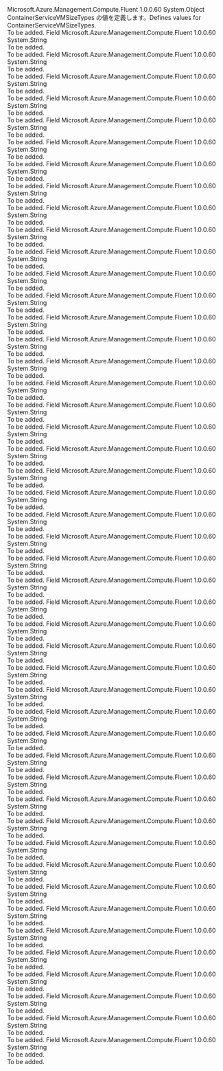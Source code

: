 <Type Name="ContainerServiceVMSizeTypes" FullName="Microsoft.Azure.Management.Compute.Fluent.Models.ContainerServiceVMSizeTypes">
  <TypeSignature Language="C#" Value="public static class ContainerServiceVMSizeTypes" />
  <TypeSignature Language="ILAsm" Value=".class public auto ansi abstract sealed beforefieldinit ContainerServiceVMSizeTypes extends System.Object" />
  <TypeSignature Language="DocId" Value="T:Microsoft.Azure.Management.Compute.Fluent.Models.ContainerServiceVMSizeTypes" />
  <TypeSignature Language="VB.NET" Value="Public Class ContainerServiceVMSizeTypes" />
  <TypeSignature Language="F#" Value="type ContainerServiceVMSizeTypes = class" />
  <AssemblyInfo>
    <AssemblyName>Microsoft.Azure.Management.Compute.Fluent</AssemblyName>
    <AssemblyVersion>1.0.0.60</AssemblyVersion>
  </AssemblyInfo>
  <Base>
    <BaseTypeName>System.Object</BaseTypeName>
  </Base>
  <Interfaces />
  <Docs>
    <summary>
            <span data-ttu-id="9fd00-101">ContainerServiceVMSizeTypes の値を定義します。</span><span class="sxs-lookup"><span data-stu-id="9fd00-101">Defines values for ContainerServiceVMSizeTypes.</span></span>
            </summary>
    <remarks>To be added.</remarks>
  </Docs>
  <Members>
    <Member MemberName="StandardA0">
      <MemberSignature Language="C#" Value="public const string StandardA0;" />
      <MemberSignature Language="ILAsm" Value=".field public static literal string StandardA0" />
      <MemberSignature Language="DocId" Value="F:Microsoft.Azure.Management.Compute.Fluent.Models.ContainerServiceVMSizeTypes.StandardA0" />
      <MemberSignature Language="VB.NET" Value="Public Const StandardA0 As String " />
      <MemberSignature Language="F#" Value="val mutable StandardA0 : string" Usage="Microsoft.Azure.Management.Compute.Fluent.Models.ContainerServiceVMSizeTypes.StandardA0" />
      <MemberType>Field</MemberType>
      <AssemblyInfo>
        <AssemblyName>Microsoft.Azure.Management.Compute.Fluent</AssemblyName>
        <AssemblyVersion>1.0.0.60</AssemblyVersion>
      </AssemblyInfo>
      <ReturnValue>
        <ReturnType>System.String</ReturnType>
      </ReturnValue>
      <Docs>
        <summary>To be added.</summary>
        <remarks>To be added.</remarks>
      </Docs>
    </Member>
    <Member MemberName="StandardA1">
      <MemberSignature Language="C#" Value="public const string StandardA1;" />
      <MemberSignature Language="ILAsm" Value=".field public static literal string StandardA1" />
      <MemberSignature Language="DocId" Value="F:Microsoft.Azure.Management.Compute.Fluent.Models.ContainerServiceVMSizeTypes.StandardA1" />
      <MemberSignature Language="VB.NET" Value="Public Const StandardA1 As String " />
      <MemberSignature Language="F#" Value="val mutable StandardA1 : string" Usage="Microsoft.Azure.Management.Compute.Fluent.Models.ContainerServiceVMSizeTypes.StandardA1" />
      <MemberType>Field</MemberType>
      <AssemblyInfo>
        <AssemblyName>Microsoft.Azure.Management.Compute.Fluent</AssemblyName>
        <AssemblyVersion>1.0.0.60</AssemblyVersion>
      </AssemblyInfo>
      <ReturnValue>
        <ReturnType>System.String</ReturnType>
      </ReturnValue>
      <Docs>
        <summary>To be added.</summary>
        <remarks>To be added.</remarks>
      </Docs>
    </Member>
    <Member MemberName="StandardA10">
      <MemberSignature Language="C#" Value="public const string StandardA10;" />
      <MemberSignature Language="ILAsm" Value=".field public static literal string StandardA10" />
      <MemberSignature Language="DocId" Value="F:Microsoft.Azure.Management.Compute.Fluent.Models.ContainerServiceVMSizeTypes.StandardA10" />
      <MemberSignature Language="VB.NET" Value="Public Const StandardA10 As String " />
      <MemberSignature Language="F#" Value="val mutable StandardA10 : string" Usage="Microsoft.Azure.Management.Compute.Fluent.Models.ContainerServiceVMSizeTypes.StandardA10" />
      <MemberType>Field</MemberType>
      <AssemblyInfo>
        <AssemblyName>Microsoft.Azure.Management.Compute.Fluent</AssemblyName>
        <AssemblyVersion>1.0.0.60</AssemblyVersion>
      </AssemblyInfo>
      <ReturnValue>
        <ReturnType>System.String</ReturnType>
      </ReturnValue>
      <Docs>
        <summary>To be added.</summary>
        <remarks>To be added.</remarks>
      </Docs>
    </Member>
    <Member MemberName="StandardA11">
      <MemberSignature Language="C#" Value="public const string StandardA11;" />
      <MemberSignature Language="ILAsm" Value=".field public static literal string StandardA11" />
      <MemberSignature Language="DocId" Value="F:Microsoft.Azure.Management.Compute.Fluent.Models.ContainerServiceVMSizeTypes.StandardA11" />
      <MemberSignature Language="VB.NET" Value="Public Const StandardA11 As String " />
      <MemberSignature Language="F#" Value="val mutable StandardA11 : string" Usage="Microsoft.Azure.Management.Compute.Fluent.Models.ContainerServiceVMSizeTypes.StandardA11" />
      <MemberType>Field</MemberType>
      <AssemblyInfo>
        <AssemblyName>Microsoft.Azure.Management.Compute.Fluent</AssemblyName>
        <AssemblyVersion>1.0.0.60</AssemblyVersion>
      </AssemblyInfo>
      <ReturnValue>
        <ReturnType>System.String</ReturnType>
      </ReturnValue>
      <Docs>
        <summary>To be added.</summary>
        <remarks>To be added.</remarks>
      </Docs>
    </Member>
    <Member MemberName="StandardA2">
      <MemberSignature Language="C#" Value="public const string StandardA2;" />
      <MemberSignature Language="ILAsm" Value=".field public static literal string StandardA2" />
      <MemberSignature Language="DocId" Value="F:Microsoft.Azure.Management.Compute.Fluent.Models.ContainerServiceVMSizeTypes.StandardA2" />
      <MemberSignature Language="VB.NET" Value="Public Const StandardA2 As String " />
      <MemberSignature Language="F#" Value="val mutable StandardA2 : string" Usage="Microsoft.Azure.Management.Compute.Fluent.Models.ContainerServiceVMSizeTypes.StandardA2" />
      <MemberType>Field</MemberType>
      <AssemblyInfo>
        <AssemblyName>Microsoft.Azure.Management.Compute.Fluent</AssemblyName>
        <AssemblyVersion>1.0.0.60</AssemblyVersion>
      </AssemblyInfo>
      <ReturnValue>
        <ReturnType>System.String</ReturnType>
      </ReturnValue>
      <Docs>
        <summary>To be added.</summary>
        <remarks>To be added.</remarks>
      </Docs>
    </Member>
    <Member MemberName="StandardA3">
      <MemberSignature Language="C#" Value="public const string StandardA3;" />
      <MemberSignature Language="ILAsm" Value=".field public static literal string StandardA3" />
      <MemberSignature Language="DocId" Value="F:Microsoft.Azure.Management.Compute.Fluent.Models.ContainerServiceVMSizeTypes.StandardA3" />
      <MemberSignature Language="VB.NET" Value="Public Const StandardA3 As String " />
      <MemberSignature Language="F#" Value="val mutable StandardA3 : string" Usage="Microsoft.Azure.Management.Compute.Fluent.Models.ContainerServiceVMSizeTypes.StandardA3" />
      <MemberType>Field</MemberType>
      <AssemblyInfo>
        <AssemblyName>Microsoft.Azure.Management.Compute.Fluent</AssemblyName>
        <AssemblyVersion>1.0.0.60</AssemblyVersion>
      </AssemblyInfo>
      <ReturnValue>
        <ReturnType>System.String</ReturnType>
      </ReturnValue>
      <Docs>
        <summary>To be added.</summary>
        <remarks>To be added.</remarks>
      </Docs>
    </Member>
    <Member MemberName="StandardA4">
      <MemberSignature Language="C#" Value="public const string StandardA4;" />
      <MemberSignature Language="ILAsm" Value=".field public static literal string StandardA4" />
      <MemberSignature Language="DocId" Value="F:Microsoft.Azure.Management.Compute.Fluent.Models.ContainerServiceVMSizeTypes.StandardA4" />
      <MemberSignature Language="VB.NET" Value="Public Const StandardA4 As String " />
      <MemberSignature Language="F#" Value="val mutable StandardA4 : string" Usage="Microsoft.Azure.Management.Compute.Fluent.Models.ContainerServiceVMSizeTypes.StandardA4" />
      <MemberType>Field</MemberType>
      <AssemblyInfo>
        <AssemblyName>Microsoft.Azure.Management.Compute.Fluent</AssemblyName>
        <AssemblyVersion>1.0.0.60</AssemblyVersion>
      </AssemblyInfo>
      <ReturnValue>
        <ReturnType>System.String</ReturnType>
      </ReturnValue>
      <Docs>
        <summary>To be added.</summary>
        <remarks>To be added.</remarks>
      </Docs>
    </Member>
    <Member MemberName="StandardA5">
      <MemberSignature Language="C#" Value="public const string StandardA5;" />
      <MemberSignature Language="ILAsm" Value=".field public static literal string StandardA5" />
      <MemberSignature Language="DocId" Value="F:Microsoft.Azure.Management.Compute.Fluent.Models.ContainerServiceVMSizeTypes.StandardA5" />
      <MemberSignature Language="VB.NET" Value="Public Const StandardA5 As String " />
      <MemberSignature Language="F#" Value="val mutable StandardA5 : string" Usage="Microsoft.Azure.Management.Compute.Fluent.Models.ContainerServiceVMSizeTypes.StandardA5" />
      <MemberType>Field</MemberType>
      <AssemblyInfo>
        <AssemblyName>Microsoft.Azure.Management.Compute.Fluent</AssemblyName>
        <AssemblyVersion>1.0.0.60</AssemblyVersion>
      </AssemblyInfo>
      <ReturnValue>
        <ReturnType>System.String</ReturnType>
      </ReturnValue>
      <Docs>
        <summary>To be added.</summary>
        <remarks>To be added.</remarks>
      </Docs>
    </Member>
    <Member MemberName="StandardA6">
      <MemberSignature Language="C#" Value="public const string StandardA6;" />
      <MemberSignature Language="ILAsm" Value=".field public static literal string StandardA6" />
      <MemberSignature Language="DocId" Value="F:Microsoft.Azure.Management.Compute.Fluent.Models.ContainerServiceVMSizeTypes.StandardA6" />
      <MemberSignature Language="VB.NET" Value="Public Const StandardA6 As String " />
      <MemberSignature Language="F#" Value="val mutable StandardA6 : string" Usage="Microsoft.Azure.Management.Compute.Fluent.Models.ContainerServiceVMSizeTypes.StandardA6" />
      <MemberType>Field</MemberType>
      <AssemblyInfo>
        <AssemblyName>Microsoft.Azure.Management.Compute.Fluent</AssemblyName>
        <AssemblyVersion>1.0.0.60</AssemblyVersion>
      </AssemblyInfo>
      <ReturnValue>
        <ReturnType>System.String</ReturnType>
      </ReturnValue>
      <Docs>
        <summary>To be added.</summary>
        <remarks>To be added.</remarks>
      </Docs>
    </Member>
    <Member MemberName="StandardA7">
      <MemberSignature Language="C#" Value="public const string StandardA7;" />
      <MemberSignature Language="ILAsm" Value=".field public static literal string StandardA7" />
      <MemberSignature Language="DocId" Value="F:Microsoft.Azure.Management.Compute.Fluent.Models.ContainerServiceVMSizeTypes.StandardA7" />
      <MemberSignature Language="VB.NET" Value="Public Const StandardA7 As String " />
      <MemberSignature Language="F#" Value="val mutable StandardA7 : string" Usage="Microsoft.Azure.Management.Compute.Fluent.Models.ContainerServiceVMSizeTypes.StandardA7" />
      <MemberType>Field</MemberType>
      <AssemblyInfo>
        <AssemblyName>Microsoft.Azure.Management.Compute.Fluent</AssemblyName>
        <AssemblyVersion>1.0.0.60</AssemblyVersion>
      </AssemblyInfo>
      <ReturnValue>
        <ReturnType>System.String</ReturnType>
      </ReturnValue>
      <Docs>
        <summary>To be added.</summary>
        <remarks>To be added.</remarks>
      </Docs>
    </Member>
    <Member MemberName="StandardA8">
      <MemberSignature Language="C#" Value="public const string StandardA8;" />
      <MemberSignature Language="ILAsm" Value=".field public static literal string StandardA8" />
      <MemberSignature Language="DocId" Value="F:Microsoft.Azure.Management.Compute.Fluent.Models.ContainerServiceVMSizeTypes.StandardA8" />
      <MemberSignature Language="VB.NET" Value="Public Const StandardA8 As String " />
      <MemberSignature Language="F#" Value="val mutable StandardA8 : string" Usage="Microsoft.Azure.Management.Compute.Fluent.Models.ContainerServiceVMSizeTypes.StandardA8" />
      <MemberType>Field</MemberType>
      <AssemblyInfo>
        <AssemblyName>Microsoft.Azure.Management.Compute.Fluent</AssemblyName>
        <AssemblyVersion>1.0.0.60</AssemblyVersion>
      </AssemblyInfo>
      <ReturnValue>
        <ReturnType>System.String</ReturnType>
      </ReturnValue>
      <Docs>
        <summary>To be added.</summary>
        <remarks>To be added.</remarks>
      </Docs>
    </Member>
    <Member MemberName="StandardA9">
      <MemberSignature Language="C#" Value="public const string StandardA9;" />
      <MemberSignature Language="ILAsm" Value=".field public static literal string StandardA9" />
      <MemberSignature Language="DocId" Value="F:Microsoft.Azure.Management.Compute.Fluent.Models.ContainerServiceVMSizeTypes.StandardA9" />
      <MemberSignature Language="VB.NET" Value="Public Const StandardA9 As String " />
      <MemberSignature Language="F#" Value="val mutable StandardA9 : string" Usage="Microsoft.Azure.Management.Compute.Fluent.Models.ContainerServiceVMSizeTypes.StandardA9" />
      <MemberType>Field</MemberType>
      <AssemblyInfo>
        <AssemblyName>Microsoft.Azure.Management.Compute.Fluent</AssemblyName>
        <AssemblyVersion>1.0.0.60</AssemblyVersion>
      </AssemblyInfo>
      <ReturnValue>
        <ReturnType>System.String</ReturnType>
      </ReturnValue>
      <Docs>
        <summary>To be added.</summary>
        <remarks>To be added.</remarks>
      </Docs>
    </Member>
    <Member MemberName="StandardD1">
      <MemberSignature Language="C#" Value="public const string StandardD1;" />
      <MemberSignature Language="ILAsm" Value=".field public static literal string StandardD1" />
      <MemberSignature Language="DocId" Value="F:Microsoft.Azure.Management.Compute.Fluent.Models.ContainerServiceVMSizeTypes.StandardD1" />
      <MemberSignature Language="VB.NET" Value="Public Const StandardD1 As String " />
      <MemberSignature Language="F#" Value="val mutable StandardD1 : string" Usage="Microsoft.Azure.Management.Compute.Fluent.Models.ContainerServiceVMSizeTypes.StandardD1" />
      <MemberType>Field</MemberType>
      <AssemblyInfo>
        <AssemblyName>Microsoft.Azure.Management.Compute.Fluent</AssemblyName>
        <AssemblyVersion>1.0.0.60</AssemblyVersion>
      </AssemblyInfo>
      <ReturnValue>
        <ReturnType>System.String</ReturnType>
      </ReturnValue>
      <Docs>
        <summary>To be added.</summary>
        <remarks>To be added.</remarks>
      </Docs>
    </Member>
    <Member MemberName="StandardD11">
      <MemberSignature Language="C#" Value="public const string StandardD11;" />
      <MemberSignature Language="ILAsm" Value=".field public static literal string StandardD11" />
      <MemberSignature Language="DocId" Value="F:Microsoft.Azure.Management.Compute.Fluent.Models.ContainerServiceVMSizeTypes.StandardD11" />
      <MemberSignature Language="VB.NET" Value="Public Const StandardD11 As String " />
      <MemberSignature Language="F#" Value="val mutable StandardD11 : string" Usage="Microsoft.Azure.Management.Compute.Fluent.Models.ContainerServiceVMSizeTypes.StandardD11" />
      <MemberType>Field</MemberType>
      <AssemblyInfo>
        <AssemblyName>Microsoft.Azure.Management.Compute.Fluent</AssemblyName>
        <AssemblyVersion>1.0.0.60</AssemblyVersion>
      </AssemblyInfo>
      <ReturnValue>
        <ReturnType>System.String</ReturnType>
      </ReturnValue>
      <Docs>
        <summary>To be added.</summary>
        <remarks>To be added.</remarks>
      </Docs>
    </Member>
    <Member MemberName="StandardD11V2">
      <MemberSignature Language="C#" Value="public const string StandardD11V2;" />
      <MemberSignature Language="ILAsm" Value=".field public static literal string StandardD11V2" />
      <MemberSignature Language="DocId" Value="F:Microsoft.Azure.Management.Compute.Fluent.Models.ContainerServiceVMSizeTypes.StandardD11V2" />
      <MemberSignature Language="VB.NET" Value="Public Const StandardD11V2 As String " />
      <MemberSignature Language="F#" Value="val mutable StandardD11V2 : string" Usage="Microsoft.Azure.Management.Compute.Fluent.Models.ContainerServiceVMSizeTypes.StandardD11V2" />
      <MemberType>Field</MemberType>
      <AssemblyInfo>
        <AssemblyName>Microsoft.Azure.Management.Compute.Fluent</AssemblyName>
        <AssemblyVersion>1.0.0.60</AssemblyVersion>
      </AssemblyInfo>
      <ReturnValue>
        <ReturnType>System.String</ReturnType>
      </ReturnValue>
      <Docs>
        <summary>To be added.</summary>
        <remarks>To be added.</remarks>
      </Docs>
    </Member>
    <Member MemberName="StandardD12">
      <MemberSignature Language="C#" Value="public const string StandardD12;" />
      <MemberSignature Language="ILAsm" Value=".field public static literal string StandardD12" />
      <MemberSignature Language="DocId" Value="F:Microsoft.Azure.Management.Compute.Fluent.Models.ContainerServiceVMSizeTypes.StandardD12" />
      <MemberSignature Language="VB.NET" Value="Public Const StandardD12 As String " />
      <MemberSignature Language="F#" Value="val mutable StandardD12 : string" Usage="Microsoft.Azure.Management.Compute.Fluent.Models.ContainerServiceVMSizeTypes.StandardD12" />
      <MemberType>Field</MemberType>
      <AssemblyInfo>
        <AssemblyName>Microsoft.Azure.Management.Compute.Fluent</AssemblyName>
        <AssemblyVersion>1.0.0.60</AssemblyVersion>
      </AssemblyInfo>
      <ReturnValue>
        <ReturnType>System.String</ReturnType>
      </ReturnValue>
      <Docs>
        <summary>To be added.</summary>
        <remarks>To be added.</remarks>
      </Docs>
    </Member>
    <Member MemberName="StandardD12V2">
      <MemberSignature Language="C#" Value="public const string StandardD12V2;" />
      <MemberSignature Language="ILAsm" Value=".field public static literal string StandardD12V2" />
      <MemberSignature Language="DocId" Value="F:Microsoft.Azure.Management.Compute.Fluent.Models.ContainerServiceVMSizeTypes.StandardD12V2" />
      <MemberSignature Language="VB.NET" Value="Public Const StandardD12V2 As String " />
      <MemberSignature Language="F#" Value="val mutable StandardD12V2 : string" Usage="Microsoft.Azure.Management.Compute.Fluent.Models.ContainerServiceVMSizeTypes.StandardD12V2" />
      <MemberType>Field</MemberType>
      <AssemblyInfo>
        <AssemblyName>Microsoft.Azure.Management.Compute.Fluent</AssemblyName>
        <AssemblyVersion>1.0.0.60</AssemblyVersion>
      </AssemblyInfo>
      <ReturnValue>
        <ReturnType>System.String</ReturnType>
      </ReturnValue>
      <Docs>
        <summary>To be added.</summary>
        <remarks>To be added.</remarks>
      </Docs>
    </Member>
    <Member MemberName="StandardD13">
      <MemberSignature Language="C#" Value="public const string StandardD13;" />
      <MemberSignature Language="ILAsm" Value=".field public static literal string StandardD13" />
      <MemberSignature Language="DocId" Value="F:Microsoft.Azure.Management.Compute.Fluent.Models.ContainerServiceVMSizeTypes.StandardD13" />
      <MemberSignature Language="VB.NET" Value="Public Const StandardD13 As String " />
      <MemberSignature Language="F#" Value="val mutable StandardD13 : string" Usage="Microsoft.Azure.Management.Compute.Fluent.Models.ContainerServiceVMSizeTypes.StandardD13" />
      <MemberType>Field</MemberType>
      <AssemblyInfo>
        <AssemblyName>Microsoft.Azure.Management.Compute.Fluent</AssemblyName>
        <AssemblyVersion>1.0.0.60</AssemblyVersion>
      </AssemblyInfo>
      <ReturnValue>
        <ReturnType>System.String</ReturnType>
      </ReturnValue>
      <Docs>
        <summary>To be added.</summary>
        <remarks>To be added.</remarks>
      </Docs>
    </Member>
    <Member MemberName="StandardD13V2">
      <MemberSignature Language="C#" Value="public const string StandardD13V2;" />
      <MemberSignature Language="ILAsm" Value=".field public static literal string StandardD13V2" />
      <MemberSignature Language="DocId" Value="F:Microsoft.Azure.Management.Compute.Fluent.Models.ContainerServiceVMSizeTypes.StandardD13V2" />
      <MemberSignature Language="VB.NET" Value="Public Const StandardD13V2 As String " />
      <MemberSignature Language="F#" Value="val mutable StandardD13V2 : string" Usage="Microsoft.Azure.Management.Compute.Fluent.Models.ContainerServiceVMSizeTypes.StandardD13V2" />
      <MemberType>Field</MemberType>
      <AssemblyInfo>
        <AssemblyName>Microsoft.Azure.Management.Compute.Fluent</AssemblyName>
        <AssemblyVersion>1.0.0.60</AssemblyVersion>
      </AssemblyInfo>
      <ReturnValue>
        <ReturnType>System.String</ReturnType>
      </ReturnValue>
      <Docs>
        <summary>To be added.</summary>
        <remarks>To be added.</remarks>
      </Docs>
    </Member>
    <Member MemberName="StandardD14">
      <MemberSignature Language="C#" Value="public const string StandardD14;" />
      <MemberSignature Language="ILAsm" Value=".field public static literal string StandardD14" />
      <MemberSignature Language="DocId" Value="F:Microsoft.Azure.Management.Compute.Fluent.Models.ContainerServiceVMSizeTypes.StandardD14" />
      <MemberSignature Language="VB.NET" Value="Public Const StandardD14 As String " />
      <MemberSignature Language="F#" Value="val mutable StandardD14 : string" Usage="Microsoft.Azure.Management.Compute.Fluent.Models.ContainerServiceVMSizeTypes.StandardD14" />
      <MemberType>Field</MemberType>
      <AssemblyInfo>
        <AssemblyName>Microsoft.Azure.Management.Compute.Fluent</AssemblyName>
        <AssemblyVersion>1.0.0.60</AssemblyVersion>
      </AssemblyInfo>
      <ReturnValue>
        <ReturnType>System.String</ReturnType>
      </ReturnValue>
      <Docs>
        <summary>To be added.</summary>
        <remarks>To be added.</remarks>
      </Docs>
    </Member>
    <Member MemberName="StandardD14V2">
      <MemberSignature Language="C#" Value="public const string StandardD14V2;" />
      <MemberSignature Language="ILAsm" Value=".field public static literal string StandardD14V2" />
      <MemberSignature Language="DocId" Value="F:Microsoft.Azure.Management.Compute.Fluent.Models.ContainerServiceVMSizeTypes.StandardD14V2" />
      <MemberSignature Language="VB.NET" Value="Public Const StandardD14V2 As String " />
      <MemberSignature Language="F#" Value="val mutable StandardD14V2 : string" Usage="Microsoft.Azure.Management.Compute.Fluent.Models.ContainerServiceVMSizeTypes.StandardD14V2" />
      <MemberType>Field</MemberType>
      <AssemblyInfo>
        <AssemblyName>Microsoft.Azure.Management.Compute.Fluent</AssemblyName>
        <AssemblyVersion>1.0.0.60</AssemblyVersion>
      </AssemblyInfo>
      <ReturnValue>
        <ReturnType>System.String</ReturnType>
      </ReturnValue>
      <Docs>
        <summary>To be added.</summary>
        <remarks>To be added.</remarks>
      </Docs>
    </Member>
    <Member MemberName="StandardD1V2">
      <MemberSignature Language="C#" Value="public const string StandardD1V2;" />
      <MemberSignature Language="ILAsm" Value=".field public static literal string StandardD1V2" />
      <MemberSignature Language="DocId" Value="F:Microsoft.Azure.Management.Compute.Fluent.Models.ContainerServiceVMSizeTypes.StandardD1V2" />
      <MemberSignature Language="VB.NET" Value="Public Const StandardD1V2 As String " />
      <MemberSignature Language="F#" Value="val mutable StandardD1V2 : string" Usage="Microsoft.Azure.Management.Compute.Fluent.Models.ContainerServiceVMSizeTypes.StandardD1V2" />
      <MemberType>Field</MemberType>
      <AssemblyInfo>
        <AssemblyName>Microsoft.Azure.Management.Compute.Fluent</AssemblyName>
        <AssemblyVersion>1.0.0.60</AssemblyVersion>
      </AssemblyInfo>
      <ReturnValue>
        <ReturnType>System.String</ReturnType>
      </ReturnValue>
      <Docs>
        <summary>To be added.</summary>
        <remarks>To be added.</remarks>
      </Docs>
    </Member>
    <Member MemberName="StandardD2">
      <MemberSignature Language="C#" Value="public const string StandardD2;" />
      <MemberSignature Language="ILAsm" Value=".field public static literal string StandardD2" />
      <MemberSignature Language="DocId" Value="F:Microsoft.Azure.Management.Compute.Fluent.Models.ContainerServiceVMSizeTypes.StandardD2" />
      <MemberSignature Language="VB.NET" Value="Public Const StandardD2 As String " />
      <MemberSignature Language="F#" Value="val mutable StandardD2 : string" Usage="Microsoft.Azure.Management.Compute.Fluent.Models.ContainerServiceVMSizeTypes.StandardD2" />
      <MemberType>Field</MemberType>
      <AssemblyInfo>
        <AssemblyName>Microsoft.Azure.Management.Compute.Fluent</AssemblyName>
        <AssemblyVersion>1.0.0.60</AssemblyVersion>
      </AssemblyInfo>
      <ReturnValue>
        <ReturnType>System.String</ReturnType>
      </ReturnValue>
      <Docs>
        <summary>To be added.</summary>
        <remarks>To be added.</remarks>
      </Docs>
    </Member>
    <Member MemberName="StandardD2V2">
      <MemberSignature Language="C#" Value="public const string StandardD2V2;" />
      <MemberSignature Language="ILAsm" Value=".field public static literal string StandardD2V2" />
      <MemberSignature Language="DocId" Value="F:Microsoft.Azure.Management.Compute.Fluent.Models.ContainerServiceVMSizeTypes.StandardD2V2" />
      <MemberSignature Language="VB.NET" Value="Public Const StandardD2V2 As String " />
      <MemberSignature Language="F#" Value="val mutable StandardD2V2 : string" Usage="Microsoft.Azure.Management.Compute.Fluent.Models.ContainerServiceVMSizeTypes.StandardD2V2" />
      <MemberType>Field</MemberType>
      <AssemblyInfo>
        <AssemblyName>Microsoft.Azure.Management.Compute.Fluent</AssemblyName>
        <AssemblyVersion>1.0.0.60</AssemblyVersion>
      </AssemblyInfo>
      <ReturnValue>
        <ReturnType>System.String</ReturnType>
      </ReturnValue>
      <Docs>
        <summary>To be added.</summary>
        <remarks>To be added.</remarks>
      </Docs>
    </Member>
    <Member MemberName="StandardD3">
      <MemberSignature Language="C#" Value="public const string StandardD3;" />
      <MemberSignature Language="ILAsm" Value=".field public static literal string StandardD3" />
      <MemberSignature Language="DocId" Value="F:Microsoft.Azure.Management.Compute.Fluent.Models.ContainerServiceVMSizeTypes.StandardD3" />
      <MemberSignature Language="VB.NET" Value="Public Const StandardD3 As String " />
      <MemberSignature Language="F#" Value="val mutable StandardD3 : string" Usage="Microsoft.Azure.Management.Compute.Fluent.Models.ContainerServiceVMSizeTypes.StandardD3" />
      <MemberType>Field</MemberType>
      <AssemblyInfo>
        <AssemblyName>Microsoft.Azure.Management.Compute.Fluent</AssemblyName>
        <AssemblyVersion>1.0.0.60</AssemblyVersion>
      </AssemblyInfo>
      <ReturnValue>
        <ReturnType>System.String</ReturnType>
      </ReturnValue>
      <Docs>
        <summary>To be added.</summary>
        <remarks>To be added.</remarks>
      </Docs>
    </Member>
    <Member MemberName="StandardD3V2">
      <MemberSignature Language="C#" Value="public const string StandardD3V2;" />
      <MemberSignature Language="ILAsm" Value=".field public static literal string StandardD3V2" />
      <MemberSignature Language="DocId" Value="F:Microsoft.Azure.Management.Compute.Fluent.Models.ContainerServiceVMSizeTypes.StandardD3V2" />
      <MemberSignature Language="VB.NET" Value="Public Const StandardD3V2 As String " />
      <MemberSignature Language="F#" Value="val mutable StandardD3V2 : string" Usage="Microsoft.Azure.Management.Compute.Fluent.Models.ContainerServiceVMSizeTypes.StandardD3V2" />
      <MemberType>Field</MemberType>
      <AssemblyInfo>
        <AssemblyName>Microsoft.Azure.Management.Compute.Fluent</AssemblyName>
        <AssemblyVersion>1.0.0.60</AssemblyVersion>
      </AssemblyInfo>
      <ReturnValue>
        <ReturnType>System.String</ReturnType>
      </ReturnValue>
      <Docs>
        <summary>To be added.</summary>
        <remarks>To be added.</remarks>
      </Docs>
    </Member>
    <Member MemberName="StandardD4">
      <MemberSignature Language="C#" Value="public const string StandardD4;" />
      <MemberSignature Language="ILAsm" Value=".field public static literal string StandardD4" />
      <MemberSignature Language="DocId" Value="F:Microsoft.Azure.Management.Compute.Fluent.Models.ContainerServiceVMSizeTypes.StandardD4" />
      <MemberSignature Language="VB.NET" Value="Public Const StandardD4 As String " />
      <MemberSignature Language="F#" Value="val mutable StandardD4 : string" Usage="Microsoft.Azure.Management.Compute.Fluent.Models.ContainerServiceVMSizeTypes.StandardD4" />
      <MemberType>Field</MemberType>
      <AssemblyInfo>
        <AssemblyName>Microsoft.Azure.Management.Compute.Fluent</AssemblyName>
        <AssemblyVersion>1.0.0.60</AssemblyVersion>
      </AssemblyInfo>
      <ReturnValue>
        <ReturnType>System.String</ReturnType>
      </ReturnValue>
      <Docs>
        <summary>To be added.</summary>
        <remarks>To be added.</remarks>
      </Docs>
    </Member>
    <Member MemberName="StandardD4V2">
      <MemberSignature Language="C#" Value="public const string StandardD4V2;" />
      <MemberSignature Language="ILAsm" Value=".field public static literal string StandardD4V2" />
      <MemberSignature Language="DocId" Value="F:Microsoft.Azure.Management.Compute.Fluent.Models.ContainerServiceVMSizeTypes.StandardD4V2" />
      <MemberSignature Language="VB.NET" Value="Public Const StandardD4V2 As String " />
      <MemberSignature Language="F#" Value="val mutable StandardD4V2 : string" Usage="Microsoft.Azure.Management.Compute.Fluent.Models.ContainerServiceVMSizeTypes.StandardD4V2" />
      <MemberType>Field</MemberType>
      <AssemblyInfo>
        <AssemblyName>Microsoft.Azure.Management.Compute.Fluent</AssemblyName>
        <AssemblyVersion>1.0.0.60</AssemblyVersion>
      </AssemblyInfo>
      <ReturnValue>
        <ReturnType>System.String</ReturnType>
      </ReturnValue>
      <Docs>
        <summary>To be added.</summary>
        <remarks>To be added.</remarks>
      </Docs>
    </Member>
    <Member MemberName="StandardD5V2">
      <MemberSignature Language="C#" Value="public const string StandardD5V2;" />
      <MemberSignature Language="ILAsm" Value=".field public static literal string StandardD5V2" />
      <MemberSignature Language="DocId" Value="F:Microsoft.Azure.Management.Compute.Fluent.Models.ContainerServiceVMSizeTypes.StandardD5V2" />
      <MemberSignature Language="VB.NET" Value="Public Const StandardD5V2 As String " />
      <MemberSignature Language="F#" Value="val mutable StandardD5V2 : string" Usage="Microsoft.Azure.Management.Compute.Fluent.Models.ContainerServiceVMSizeTypes.StandardD5V2" />
      <MemberType>Field</MemberType>
      <AssemblyInfo>
        <AssemblyName>Microsoft.Azure.Management.Compute.Fluent</AssemblyName>
        <AssemblyVersion>1.0.0.60</AssemblyVersion>
      </AssemblyInfo>
      <ReturnValue>
        <ReturnType>System.String</ReturnType>
      </ReturnValue>
      <Docs>
        <summary>To be added.</summary>
        <remarks>To be added.</remarks>
      </Docs>
    </Member>
    <Member MemberName="StandardDS1">
      <MemberSignature Language="C#" Value="public const string StandardDS1;" />
      <MemberSignature Language="ILAsm" Value=".field public static literal string StandardDS1" />
      <MemberSignature Language="DocId" Value="F:Microsoft.Azure.Management.Compute.Fluent.Models.ContainerServiceVMSizeTypes.StandardDS1" />
      <MemberSignature Language="VB.NET" Value="Public Const StandardDS1 As String " />
      <MemberSignature Language="F#" Value="val mutable StandardDS1 : string" Usage="Microsoft.Azure.Management.Compute.Fluent.Models.ContainerServiceVMSizeTypes.StandardDS1" />
      <MemberType>Field</MemberType>
      <AssemblyInfo>
        <AssemblyName>Microsoft.Azure.Management.Compute.Fluent</AssemblyName>
        <AssemblyVersion>1.0.0.60</AssemblyVersion>
      </AssemblyInfo>
      <ReturnValue>
        <ReturnType>System.String</ReturnType>
      </ReturnValue>
      <Docs>
        <summary>To be added.</summary>
        <remarks>To be added.</remarks>
      </Docs>
    </Member>
    <Member MemberName="StandardDS11">
      <MemberSignature Language="C#" Value="public const string StandardDS11;" />
      <MemberSignature Language="ILAsm" Value=".field public static literal string StandardDS11" />
      <MemberSignature Language="DocId" Value="F:Microsoft.Azure.Management.Compute.Fluent.Models.ContainerServiceVMSizeTypes.StandardDS11" />
      <MemberSignature Language="VB.NET" Value="Public Const StandardDS11 As String " />
      <MemberSignature Language="F#" Value="val mutable StandardDS11 : string" Usage="Microsoft.Azure.Management.Compute.Fluent.Models.ContainerServiceVMSizeTypes.StandardDS11" />
      <MemberType>Field</MemberType>
      <AssemblyInfo>
        <AssemblyName>Microsoft.Azure.Management.Compute.Fluent</AssemblyName>
        <AssemblyVersion>1.0.0.60</AssemblyVersion>
      </AssemblyInfo>
      <ReturnValue>
        <ReturnType>System.String</ReturnType>
      </ReturnValue>
      <Docs>
        <summary>To be added.</summary>
        <remarks>To be added.</remarks>
      </Docs>
    </Member>
    <Member MemberName="StandardDS12">
      <MemberSignature Language="C#" Value="public const string StandardDS12;" />
      <MemberSignature Language="ILAsm" Value=".field public static literal string StandardDS12" />
      <MemberSignature Language="DocId" Value="F:Microsoft.Azure.Management.Compute.Fluent.Models.ContainerServiceVMSizeTypes.StandardDS12" />
      <MemberSignature Language="VB.NET" Value="Public Const StandardDS12 As String " />
      <MemberSignature Language="F#" Value="val mutable StandardDS12 : string" Usage="Microsoft.Azure.Management.Compute.Fluent.Models.ContainerServiceVMSizeTypes.StandardDS12" />
      <MemberType>Field</MemberType>
      <AssemblyInfo>
        <AssemblyName>Microsoft.Azure.Management.Compute.Fluent</AssemblyName>
        <AssemblyVersion>1.0.0.60</AssemblyVersion>
      </AssemblyInfo>
      <ReturnValue>
        <ReturnType>System.String</ReturnType>
      </ReturnValue>
      <Docs>
        <summary>To be added.</summary>
        <remarks>To be added.</remarks>
      </Docs>
    </Member>
    <Member MemberName="StandardDS13">
      <MemberSignature Language="C#" Value="public const string StandardDS13;" />
      <MemberSignature Language="ILAsm" Value=".field public static literal string StandardDS13" />
      <MemberSignature Language="DocId" Value="F:Microsoft.Azure.Management.Compute.Fluent.Models.ContainerServiceVMSizeTypes.StandardDS13" />
      <MemberSignature Language="VB.NET" Value="Public Const StandardDS13 As String " />
      <MemberSignature Language="F#" Value="val mutable StandardDS13 : string" Usage="Microsoft.Azure.Management.Compute.Fluent.Models.ContainerServiceVMSizeTypes.StandardDS13" />
      <MemberType>Field</MemberType>
      <AssemblyInfo>
        <AssemblyName>Microsoft.Azure.Management.Compute.Fluent</AssemblyName>
        <AssemblyVersion>1.0.0.60</AssemblyVersion>
      </AssemblyInfo>
      <ReturnValue>
        <ReturnType>System.String</ReturnType>
      </ReturnValue>
      <Docs>
        <summary>To be added.</summary>
        <remarks>To be added.</remarks>
      </Docs>
    </Member>
    <Member MemberName="StandardDS14">
      <MemberSignature Language="C#" Value="public const string StandardDS14;" />
      <MemberSignature Language="ILAsm" Value=".field public static literal string StandardDS14" />
      <MemberSignature Language="DocId" Value="F:Microsoft.Azure.Management.Compute.Fluent.Models.ContainerServiceVMSizeTypes.StandardDS14" />
      <MemberSignature Language="VB.NET" Value="Public Const StandardDS14 As String " />
      <MemberSignature Language="F#" Value="val mutable StandardDS14 : string" Usage="Microsoft.Azure.Management.Compute.Fluent.Models.ContainerServiceVMSizeTypes.StandardDS14" />
      <MemberType>Field</MemberType>
      <AssemblyInfo>
        <AssemblyName>Microsoft.Azure.Management.Compute.Fluent</AssemblyName>
        <AssemblyVersion>1.0.0.60</AssemblyVersion>
      </AssemblyInfo>
      <ReturnValue>
        <ReturnType>System.String</ReturnType>
      </ReturnValue>
      <Docs>
        <summary>To be added.</summary>
        <remarks>To be added.</remarks>
      </Docs>
    </Member>
    <Member MemberName="StandardDS2">
      <MemberSignature Language="C#" Value="public const string StandardDS2;" />
      <MemberSignature Language="ILAsm" Value=".field public static literal string StandardDS2" />
      <MemberSignature Language="DocId" Value="F:Microsoft.Azure.Management.Compute.Fluent.Models.ContainerServiceVMSizeTypes.StandardDS2" />
      <MemberSignature Language="VB.NET" Value="Public Const StandardDS2 As String " />
      <MemberSignature Language="F#" Value="val mutable StandardDS2 : string" Usage="Microsoft.Azure.Management.Compute.Fluent.Models.ContainerServiceVMSizeTypes.StandardDS2" />
      <MemberType>Field</MemberType>
      <AssemblyInfo>
        <AssemblyName>Microsoft.Azure.Management.Compute.Fluent</AssemblyName>
        <AssemblyVersion>1.0.0.60</AssemblyVersion>
      </AssemblyInfo>
      <ReturnValue>
        <ReturnType>System.String</ReturnType>
      </ReturnValue>
      <Docs>
        <summary>To be added.</summary>
        <remarks>To be added.</remarks>
      </Docs>
    </Member>
    <Member MemberName="StandardDS3">
      <MemberSignature Language="C#" Value="public const string StandardDS3;" />
      <MemberSignature Language="ILAsm" Value=".field public static literal string StandardDS3" />
      <MemberSignature Language="DocId" Value="F:Microsoft.Azure.Management.Compute.Fluent.Models.ContainerServiceVMSizeTypes.StandardDS3" />
      <MemberSignature Language="VB.NET" Value="Public Const StandardDS3 As String " />
      <MemberSignature Language="F#" Value="val mutable StandardDS3 : string" Usage="Microsoft.Azure.Management.Compute.Fluent.Models.ContainerServiceVMSizeTypes.StandardDS3" />
      <MemberType>Field</MemberType>
      <AssemblyInfo>
        <AssemblyName>Microsoft.Azure.Management.Compute.Fluent</AssemblyName>
        <AssemblyVersion>1.0.0.60</AssemblyVersion>
      </AssemblyInfo>
      <ReturnValue>
        <ReturnType>System.String</ReturnType>
      </ReturnValue>
      <Docs>
        <summary>To be added.</summary>
        <remarks>To be added.</remarks>
      </Docs>
    </Member>
    <Member MemberName="StandardDS4">
      <MemberSignature Language="C#" Value="public const string StandardDS4;" />
      <MemberSignature Language="ILAsm" Value=".field public static literal string StandardDS4" />
      <MemberSignature Language="DocId" Value="F:Microsoft.Azure.Management.Compute.Fluent.Models.ContainerServiceVMSizeTypes.StandardDS4" />
      <MemberSignature Language="VB.NET" Value="Public Const StandardDS4 As String " />
      <MemberSignature Language="F#" Value="val mutable StandardDS4 : string" Usage="Microsoft.Azure.Management.Compute.Fluent.Models.ContainerServiceVMSizeTypes.StandardDS4" />
      <MemberType>Field</MemberType>
      <AssemblyInfo>
        <AssemblyName>Microsoft.Azure.Management.Compute.Fluent</AssemblyName>
        <AssemblyVersion>1.0.0.60</AssemblyVersion>
      </AssemblyInfo>
      <ReturnValue>
        <ReturnType>System.String</ReturnType>
      </ReturnValue>
      <Docs>
        <summary>To be added.</summary>
        <remarks>To be added.</remarks>
      </Docs>
    </Member>
    <Member MemberName="StandardG1">
      <MemberSignature Language="C#" Value="public const string StandardG1;" />
      <MemberSignature Language="ILAsm" Value=".field public static literal string StandardG1" />
      <MemberSignature Language="DocId" Value="F:Microsoft.Azure.Management.Compute.Fluent.Models.ContainerServiceVMSizeTypes.StandardG1" />
      <MemberSignature Language="VB.NET" Value="Public Const StandardG1 As String " />
      <MemberSignature Language="F#" Value="val mutable StandardG1 : string" Usage="Microsoft.Azure.Management.Compute.Fluent.Models.ContainerServiceVMSizeTypes.StandardG1" />
      <MemberType>Field</MemberType>
      <AssemblyInfo>
        <AssemblyName>Microsoft.Azure.Management.Compute.Fluent</AssemblyName>
        <AssemblyVersion>1.0.0.60</AssemblyVersion>
      </AssemblyInfo>
      <ReturnValue>
        <ReturnType>System.String</ReturnType>
      </ReturnValue>
      <Docs>
        <summary>To be added.</summary>
        <remarks>To be added.</remarks>
      </Docs>
    </Member>
    <Member MemberName="StandardG2">
      <MemberSignature Language="C#" Value="public const string StandardG2;" />
      <MemberSignature Language="ILAsm" Value=".field public static literal string StandardG2" />
      <MemberSignature Language="DocId" Value="F:Microsoft.Azure.Management.Compute.Fluent.Models.ContainerServiceVMSizeTypes.StandardG2" />
      <MemberSignature Language="VB.NET" Value="Public Const StandardG2 As String " />
      <MemberSignature Language="F#" Value="val mutable StandardG2 : string" Usage="Microsoft.Azure.Management.Compute.Fluent.Models.ContainerServiceVMSizeTypes.StandardG2" />
      <MemberType>Field</MemberType>
      <AssemblyInfo>
        <AssemblyName>Microsoft.Azure.Management.Compute.Fluent</AssemblyName>
        <AssemblyVersion>1.0.0.60</AssemblyVersion>
      </AssemblyInfo>
      <ReturnValue>
        <ReturnType>System.String</ReturnType>
      </ReturnValue>
      <Docs>
        <summary>To be added.</summary>
        <remarks>To be added.</remarks>
      </Docs>
    </Member>
    <Member MemberName="StandardG3">
      <MemberSignature Language="C#" Value="public const string StandardG3;" />
      <MemberSignature Language="ILAsm" Value=".field public static literal string StandardG3" />
      <MemberSignature Language="DocId" Value="F:Microsoft.Azure.Management.Compute.Fluent.Models.ContainerServiceVMSizeTypes.StandardG3" />
      <MemberSignature Language="VB.NET" Value="Public Const StandardG3 As String " />
      <MemberSignature Language="F#" Value="val mutable StandardG3 : string" Usage="Microsoft.Azure.Management.Compute.Fluent.Models.ContainerServiceVMSizeTypes.StandardG3" />
      <MemberType>Field</MemberType>
      <AssemblyInfo>
        <AssemblyName>Microsoft.Azure.Management.Compute.Fluent</AssemblyName>
        <AssemblyVersion>1.0.0.60</AssemblyVersion>
      </AssemblyInfo>
      <ReturnValue>
        <ReturnType>System.String</ReturnType>
      </ReturnValue>
      <Docs>
        <summary>To be added.</summary>
        <remarks>To be added.</remarks>
      </Docs>
    </Member>
    <Member MemberName="StandardG4">
      <MemberSignature Language="C#" Value="public const string StandardG4;" />
      <MemberSignature Language="ILAsm" Value=".field public static literal string StandardG4" />
      <MemberSignature Language="DocId" Value="F:Microsoft.Azure.Management.Compute.Fluent.Models.ContainerServiceVMSizeTypes.StandardG4" />
      <MemberSignature Language="VB.NET" Value="Public Const StandardG4 As String " />
      <MemberSignature Language="F#" Value="val mutable StandardG4 : string" Usage="Microsoft.Azure.Management.Compute.Fluent.Models.ContainerServiceVMSizeTypes.StandardG4" />
      <MemberType>Field</MemberType>
      <AssemblyInfo>
        <AssemblyName>Microsoft.Azure.Management.Compute.Fluent</AssemblyName>
        <AssemblyVersion>1.0.0.60</AssemblyVersion>
      </AssemblyInfo>
      <ReturnValue>
        <ReturnType>System.String</ReturnType>
      </ReturnValue>
      <Docs>
        <summary>To be added.</summary>
        <remarks>To be added.</remarks>
      </Docs>
    </Member>
    <Member MemberName="StandardG5">
      <MemberSignature Language="C#" Value="public const string StandardG5;" />
      <MemberSignature Language="ILAsm" Value=".field public static literal string StandardG5" />
      <MemberSignature Language="DocId" Value="F:Microsoft.Azure.Management.Compute.Fluent.Models.ContainerServiceVMSizeTypes.StandardG5" />
      <MemberSignature Language="VB.NET" Value="Public Const StandardG5 As String " />
      <MemberSignature Language="F#" Value="val mutable StandardG5 : string" Usage="Microsoft.Azure.Management.Compute.Fluent.Models.ContainerServiceVMSizeTypes.StandardG5" />
      <MemberType>Field</MemberType>
      <AssemblyInfo>
        <AssemblyName>Microsoft.Azure.Management.Compute.Fluent</AssemblyName>
        <AssemblyVersion>1.0.0.60</AssemblyVersion>
      </AssemblyInfo>
      <ReturnValue>
        <ReturnType>System.String</ReturnType>
      </ReturnValue>
      <Docs>
        <summary>To be added.</summary>
        <remarks>To be added.</remarks>
      </Docs>
    </Member>
    <Member MemberName="StandardGS1">
      <MemberSignature Language="C#" Value="public const string StandardGS1;" />
      <MemberSignature Language="ILAsm" Value=".field public static literal string StandardGS1" />
      <MemberSignature Language="DocId" Value="F:Microsoft.Azure.Management.Compute.Fluent.Models.ContainerServiceVMSizeTypes.StandardGS1" />
      <MemberSignature Language="VB.NET" Value="Public Const StandardGS1 As String " />
      <MemberSignature Language="F#" Value="val mutable StandardGS1 : string" Usage="Microsoft.Azure.Management.Compute.Fluent.Models.ContainerServiceVMSizeTypes.StandardGS1" />
      <MemberType>Field</MemberType>
      <AssemblyInfo>
        <AssemblyName>Microsoft.Azure.Management.Compute.Fluent</AssemblyName>
        <AssemblyVersion>1.0.0.60</AssemblyVersion>
      </AssemblyInfo>
      <ReturnValue>
        <ReturnType>System.String</ReturnType>
      </ReturnValue>
      <Docs>
        <summary>To be added.</summary>
        <remarks>To be added.</remarks>
      </Docs>
    </Member>
    <Member MemberName="StandardGS2">
      <MemberSignature Language="C#" Value="public const string StandardGS2;" />
      <MemberSignature Language="ILAsm" Value=".field public static literal string StandardGS2" />
      <MemberSignature Language="DocId" Value="F:Microsoft.Azure.Management.Compute.Fluent.Models.ContainerServiceVMSizeTypes.StandardGS2" />
      <MemberSignature Language="VB.NET" Value="Public Const StandardGS2 As String " />
      <MemberSignature Language="F#" Value="val mutable StandardGS2 : string" Usage="Microsoft.Azure.Management.Compute.Fluent.Models.ContainerServiceVMSizeTypes.StandardGS2" />
      <MemberType>Field</MemberType>
      <AssemblyInfo>
        <AssemblyName>Microsoft.Azure.Management.Compute.Fluent</AssemblyName>
        <AssemblyVersion>1.0.0.60</AssemblyVersion>
      </AssemblyInfo>
      <ReturnValue>
        <ReturnType>System.String</ReturnType>
      </ReturnValue>
      <Docs>
        <summary>To be added.</summary>
        <remarks>To be added.</remarks>
      </Docs>
    </Member>
    <Member MemberName="StandardGS3">
      <MemberSignature Language="C#" Value="public const string StandardGS3;" />
      <MemberSignature Language="ILAsm" Value=".field public static literal string StandardGS3" />
      <MemberSignature Language="DocId" Value="F:Microsoft.Azure.Management.Compute.Fluent.Models.ContainerServiceVMSizeTypes.StandardGS3" />
      <MemberSignature Language="VB.NET" Value="Public Const StandardGS3 As String " />
      <MemberSignature Language="F#" Value="val mutable StandardGS3 : string" Usage="Microsoft.Azure.Management.Compute.Fluent.Models.ContainerServiceVMSizeTypes.StandardGS3" />
      <MemberType>Field</MemberType>
      <AssemblyInfo>
        <AssemblyName>Microsoft.Azure.Management.Compute.Fluent</AssemblyName>
        <AssemblyVersion>1.0.0.60</AssemblyVersion>
      </AssemblyInfo>
      <ReturnValue>
        <ReturnType>System.String</ReturnType>
      </ReturnValue>
      <Docs>
        <summary>To be added.</summary>
        <remarks>To be added.</remarks>
      </Docs>
    </Member>
    <Member MemberName="StandardGS4">
      <MemberSignature Language="C#" Value="public const string StandardGS4;" />
      <MemberSignature Language="ILAsm" Value=".field public static literal string StandardGS4" />
      <MemberSignature Language="DocId" Value="F:Microsoft.Azure.Management.Compute.Fluent.Models.ContainerServiceVMSizeTypes.StandardGS4" />
      <MemberSignature Language="VB.NET" Value="Public Const StandardGS4 As String " />
      <MemberSignature Language="F#" Value="val mutable StandardGS4 : string" Usage="Microsoft.Azure.Management.Compute.Fluent.Models.ContainerServiceVMSizeTypes.StandardGS4" />
      <MemberType>Field</MemberType>
      <AssemblyInfo>
        <AssemblyName>Microsoft.Azure.Management.Compute.Fluent</AssemblyName>
        <AssemblyVersion>1.0.0.60</AssemblyVersion>
      </AssemblyInfo>
      <ReturnValue>
        <ReturnType>System.String</ReturnType>
      </ReturnValue>
      <Docs>
        <summary>To be added.</summary>
        <remarks>To be added.</remarks>
      </Docs>
    </Member>
    <Member MemberName="StandardGS5">
      <MemberSignature Language="C#" Value="public const string StandardGS5;" />
      <MemberSignature Language="ILAsm" Value=".field public static literal string StandardGS5" />
      <MemberSignature Language="DocId" Value="F:Microsoft.Azure.Management.Compute.Fluent.Models.ContainerServiceVMSizeTypes.StandardGS5" />
      <MemberSignature Language="VB.NET" Value="Public Const StandardGS5 As String " />
      <MemberSignature Language="F#" Value="val mutable StandardGS5 : string" Usage="Microsoft.Azure.Management.Compute.Fluent.Models.ContainerServiceVMSizeTypes.StandardGS5" />
      <MemberType>Field</MemberType>
      <AssemblyInfo>
        <AssemblyName>Microsoft.Azure.Management.Compute.Fluent</AssemblyName>
        <AssemblyVersion>1.0.0.60</AssemblyVersion>
      </AssemblyInfo>
      <ReturnValue>
        <ReturnType>System.String</ReturnType>
      </ReturnValue>
      <Docs>
        <summary>To be added.</summary>
        <remarks>To be added.</remarks>
      </Docs>
    </Member>
  </Members>
</Type>